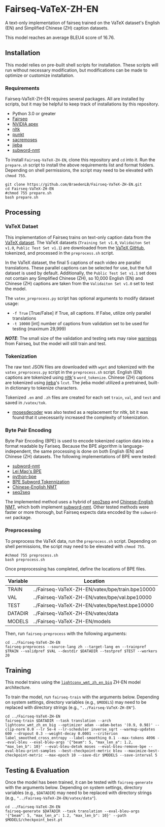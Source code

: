 # Fairseq-VaTeX-ZH-EN
A text-only implementation of fairseq trained on the VaTeX dataset's English (EN) and Simplified Chinese (ZH) caption datasets. 

This model reaches an average BLEU4 score of 16.76.

## Installation
This model relies on pre-built shell scripts for installation. These scripts will run without necessary modification, but modifications can be made to optimize or customize installation.

### Requirements
Fairseq-VaTeX-ZH-EN requires several packages. All are installed by scripts, but it may be helpful to keep track of installations by this repository.

* Python 3.0 or greater
* [Fairseq](https://github.com/pytorch/fairseq)
* [NVIDIA apex](https://github.com/NVIDIA/apex)
* [nltk](https://www.nltk.org/index.html)
* [punkt](https://github.com/nltk/nltk/blob/develop/nltk/tokenize/punkt.py)
* [sacremoses](https://github.com/alvations/sacremoses)
* [jieba](https://github.com/fxsjy/jieba)
* [subword-nmt](https://github.com/rsennrich/subword-nmt)

To install `Fairseq-VaTeX-ZH-EN`, clone this repository and `cd` into it. Run the `prepare.sh` script to install the above requirements list and format folders. Depending on shell permissions, the script may need to be elevated with `chmod 755`.

```
git clone https://github.com/BraedenLB/Fairseq-VaTeX-ZH-EN.git
cd Fairseq-VaTeX-ZH-EN
#chmod 755 prepare.sh
bash prepare.sh
```

## Processing

### VaTeX Dataet
This implementation of Fairseq trains on text-only caption data from the [VaTeX dataset](https://eric-xw.github.io/vatex-website/index.html). The VaTeX datasets (`Training Set v1.0`, `Validaiton Set v1.0`, `Public Test Set v1.1`) are downloaded from the [VaTeX GitHub](https://eric-xw.github.io/vatex-website/download.html), tokenized, and processed in the `preprocess.sh` script.

In the VaTeX dataset, the final 5 captions of each video are parallel translations. These parallel captions can be selected for use, but the full dataset is used by default. Additionally, the `Public Test Set v1.1` set does not contain any Simplified Chinese (ZH), so 10,000 English (EN) and Chinese (ZH) captions are taken from the `Validaiton Set v1.0` set to test the model.

The `vatex_preprocess.py` script has optional arguments to modify dataset usage:
* `-f True` [True/False] if True, all captions. If False, utilize only parallel translations 
* `-t 10000` [int] number of captions from validation set to be used for testing (maximum 29,999)

**_NOTE_**: The small size of the validation and testing sets may raise [warnings](https://github.com/rsennrich/subword-nmt/issues/63) from Fairseq, but the model will still train and test.

### Tokenization
The raw text JSON files are downloaded with `wget` and tokenized with the `vatex_preprocess.py` script in the `preprocess.sh` script. English (EN) captions are tokenized using [nltk](https://www.nltk.org/index.html)'s `word_tokenize`. Chinese (ZH) captions are tokenized using [jieba](https://github.com/fxsjy/jieba)'s `lcut`. The jieba model utilized a pretrained, built-in dictionary to tokenize characters.

Tokenized `.en` and `.zh` files are created for each set `train`, `val`, and `test` and saved in `/vatex/tok`. 
* [mosesdecoder](https://github.com/moses-smt/mosesdecoder/blob/master/scripts/tokenizer/tokenizer.perl) was also tested as a replacement for nltk, bit it was found that it unecessarily increased the complexity of tokenization.

### Byte Pair Encoding
Byte Pair Encoding (BPE) is used to encode tokenized caption data into a format readable by Fariseq. Because the BPE algorithm is language-independent, the same processing is done on both English (EN) and Chinese (ZH) datasets. The following implementations of BPE were tested: 
* [subword-nmt](https://github.com/rsennrich/subword-nmt)
* [Lei Mao's BPE](https://leimao.github.io/blog/Byte-Pair-Encoding/)
* [python-bpe](https://github.com/soaxelbrooke/python-bpe)
* [BPE Subword Tokennization](https://towardsdatascience.com/byte-pair-encoding-the-dark-horse-of-modern-nlp-eb36c7df4f10)
* [Chinese-English NMT](https://github.com/twairball/fairseq-zh-en)
* [seq2seq](https://google.github.io/seq2seq/nmt/)

The implemented method uses a hybrid of [seq2seq](https://google.github.io/seq2seq/nmt/) and [Chinese-English NMT](https://github.com/twairball/fairseq-zh-en), which both implement [subword-nmt](https://github.com/rsennrich/subword-nmt). Other tested methods were faster or more thorough, but Fairseq expects data encoded by the `subword-nmt` package. 

### Preprocessing
To preprocess the VaTeX data, run the `preprocess.sh` script. Depending on shell permissions, the script may need to be elevated with `chmod 755`.

```
#chmod 755 preprocess.sh
bash preprocess.sh
```

Once preprocessing has completed, define the locations of BPE files.

| **Variable** | **Location** |
|------------|------------|
| TRAIN      | ../Fairseq-VaTeX-ZH-EN/vatex/bpe/train.bpe10000 |
| VAL        | ../Fairseq-VaTeX-ZH-EN/vatex/bpe/val.bpe10000 |
| TEST       | ../Fairseq-VaTeX-ZH-EN/vatex/bpe/test.bpe10000 |
| DATADIR    | ../Fairseq-VaTeX-ZH-EN/vatex/data |
| MODELS     | ../Fairseq-VaTeX-ZH-EN/models |

Then, run `fairseq-preprocess` with the following arguments:

```
cd ../Fairseq-VaTeX-ZH-EN
fairseq-preprocess --source-lang zh --target-lang en --trainpref $TRAIN --validpref $VAL --destdir $DATADIR --testpref $TEST --workers 20
```

## Training

This model trains using the [`lightconv_wmt_zh_en_big`](https://github.com/pytorch/fairseq/blob/master/examples/pay_less_attention_paper/README.md) ZH-EN model architecture.

To train the model, run `fairseq-train` with the arguments below. Depending on system settings, directory variables (e.g., `$MODELS`) may need to be replaced with directory strings (e.g., `"../Fairseq-VaTeX-ZH-EN"`).

```
cd ../Fairseq-VaTeX-ZH-EN
fairseq-train $DATADIR --task translation --arch lightconv_wmt_zh_en_big --optimizer adam --adam-betas '(0.9, 0.98)' --clip-norm 0.0 --lr 5e-4 --lr-scheduler inverse_sqrt --warmup-updates 600 --dropout 0.3 --weight-decay 0.0001 --criterion label_smoothed_cross_entropy --label-smoothing 0.1 --max-tokens 4096 --eval-bleu --eval-bleu-args '{"beam": 5, "max_len_a": 1.2, "max_len_b": 10}' --eval-bleu-detok moses --eval-bleu-remove-bpe --eval-bleu-print-samples --best-checkpoint-metric bleu --maximize-best-checkpoint-metric --max-epoch 10 --save-dir $MODELS --save-interval 5
```

## Testing & Evaluation

Once the model has been trained, it can be tested with `fairseq-generate` with the arguments below. Depending on system settings, directory variables (e.g., `$DATADIR`) may need to be replaced with directory strings (e.g., `"../Fairseq-VaTeX-ZH-EN/vatex/data"`).

```
cd ../Fairseq-VaTeX-ZH-EN
fairseq-generate $DATADIR --task translation --eval-bleu-args '{"beam": 5, "max_len_a": 1.2, "max_len_b": 10}' --path $MODELS/checkpoint_best.pt
```
